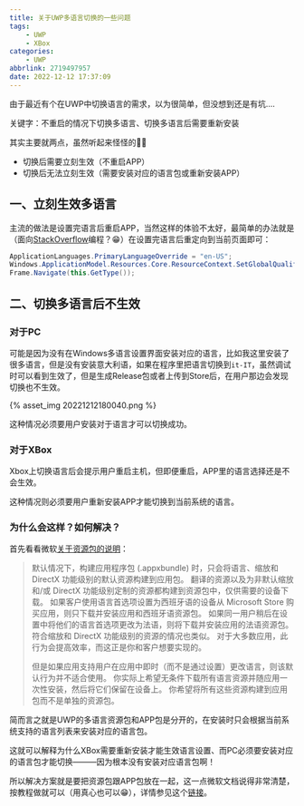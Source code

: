 ```yaml
---
title: 关于UWP多语言切换的一些问题
tags:
    - UWP
    - XBox
categories:
    - UWP
abbrlink: 2719497957
date: 2022-12-12 17:37:09
---
```


由于最近有个在UWP中切换语言的需求，以为很简单，但没想到还是有坑....

关键字：不重启的情况下切换多语言、切换多语言后需要重新安装

<!--more-->

其实主要就两点，虽然听起来怪怪的🤣🤣

* 切换后需要立刻生效（不重启APP）
* 切换后无法立刻生效（需要安装对应的语言包或重新安装APP）

## 一、立刻生效多语言

主流的做法是设置完语言后重启APP，当然这样的体验不太好，最简单的办法就是（面向[StackOverflow](https://stackoverflow.com/questions/32715690/c-sharp-change-app-language-programmatically-uwp-realtime)编程？😁）在设置完语言后重定向到当前页面即可：

``` csharp
ApplicationLanguages.PrimaryLanguageOverride = "en-US";
Windows.ApplicationModel.Resources.Core.ResourceContext.SetGlobalQualifierValue("Language", "en-US");
Frame.Navigate(this.GetType());
```

## 二、切换多语言后不生效

### 对于PC

可能是因为没有在Windows多语言设置界面安装对应的语言，比如我这里安装了很多语言，但是没有安装意大利语，如果在程序里把语言切换到`it-IT`，虽然调试时可以看到生效了，但是生成Release包或者上传到Store后，在用户那边会发现切换也不生效。

{% asset_img 20221212180040.png %}

这种情况必须要用户安装对于语言才可以切换成功。

### 对于XBox

Xbox上切换语言后会提示用户重启主机，但即便重启，APP里的语言选择还是不会生效。

这种情况则必须要用户重新安装APP才能切换到当前系统的语言。

### 为什么会这样？如何解决？

首先看看微软[关于资源包的说明](https://learn.microsoft.com/zh-cn/windows/uwp/app-resources/build-resources-into-app-package)：

> 默认情况下，构建应用程序包 (.appxbundle) 时，只会将语言、缩放和 DirectX 功能级别的默认资源构建到应用包。 翻译的资源以及为非默认缩放和/或 DirectX 功能级别定制的资源都构建到资源包中，仅供需要的设备下载。 如果客户使用语言首选项设置为西班牙语的设备从 Microsoft Store 购买应用，则只下载并安装应用和西班牙语资源包。 如果同一用户稍后在设置中将他们的语言首选项更改为法语，则将下载并安装应用的法语资源包。 符合缩放和 DirectX 功能级别的资源的情况也类似。 对于大多数应用，此行为会提高效率，而这正是你和客户想要实现的。
>
>但是如果应用支持用户在应用中即时（而不是通过设置）更改语言，则该默认行为并不适合使用。 你实际上希望无条件下载所有语言资源并随应用一次性安装，然后将它们保留在设备上。 你希望将所有这些资源构建到应用包而不是单独的资源包。

简而言之就是UWP的多语言资源包和APP包是分开的，在安装时只会根据当前系统支持的语言列表来安装对应的语言包。

这就可以解释为什么XBox需要重新安装才能生效语言设置、而PC必须要安装对应的语言包才能切换———因为根本没有安装对应语言包啊！

所以解决方案就是要把资源包跟APP包放在一起，这一点微软文档说得非常清楚，按教程做就可以（用真心也可以😁），详情参见这个[链接](https://learn.microsoft.com/zh-cn/windows/uwp/app-resources/build-resources-into-app-package#option-1-use-priconfigpackagingxml-to-build-resources-into-your-app-package)。